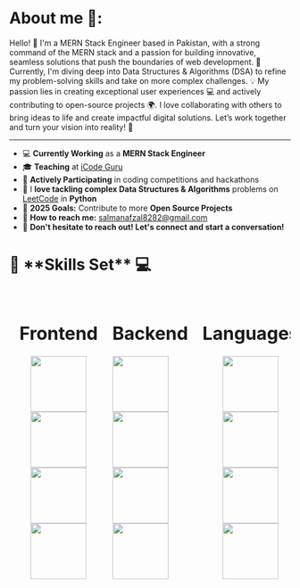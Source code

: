 <h1>About me 🚀:</h1>

Hello! 👋 I'm a MERN Stack Engineer based in Pakistan, with a strong command of the MERN stack and a passion for building innovative, seamless solutions that push the boundaries of web development. 
🚀 Currently, I'm diving deep into Data Structures & Algorithms (DSA) to refine my problem-solving skills and take on more complex challenges. 💡
My passion lies in creating exceptional user experiences 💻 and actively contributing to open-source projects 🌍.
I love collaborating with others to bring ideas to life and create impactful digital solutions.
Let’s work together and turn your vision into reality! 🌟
<hr>

<ul>
    <li>💻 <strong>Currently Working</strong> as a <strong>MERN Stack Engineer</strong></li>
    <li>🎓 <strong>Teaching</strong> at <a href="https://www.facebook.com/iCodeguru" target="_blank">iCode Guru</a></li>
    <li>🚀 <strong>Actively Participating</strong> in coding competitions and hackathons</li>
    <li>🧩 I <strong>love tackling complex Data Structures & Algorithms</strong> problems on <a href="https://leetcode.com/" target="_blank">LeetCode</a> in <strong>Python</strong></li>
    <li>🎯 <strong>2025 Goals:</strong> Contribute to more <strong>Open Source Projects</strong></li>
    <li>📧 <strong>How to reach me:</strong> <a href="mailto:salmanafzal8282@gmail.com">salmanafzal8282@gmail.com</a></li>
    <li>🤝 <strong>Don't hesitate to reach out! Let's connect and start a conversation!</strong></li>
</ul>

<h1>🔧 **Skills Set** 💻</h1>

<table style= "width: 100%; table-layout: fixed; border-spacing: 10px; border-collapse: separate;">
  <tr>
    <!-- Frontend Section -->
    <td style="vertical-align: top; width: 33%; text-align: center;">
      <h1>Frontend</h1>
      <img src="https://encrypted-tbn0.gstatic.com/images?q=tbn:ANd9GcT6935wo8bLZh5FeafJEffqWKDOpNpx6UE5bg&s" width="100px" height="100px">
      <img src="https://upload.wikimedia.org/wikipedia/commons/d/d5/CSS3_logo_and_wordmark.svg" width="100px" height="100px">
      <img src="https://encrypted-tbn0.gstatic.com/images?q=tbn:ANd9GcRss-86vRuxOArrVRmMgerLZ5pi8yCs6U7zsQ&s" width="100px" height="100px">
      <img src="https://encrypted-tbn0.gstatic.com/images?q=tbn:ANd9GcSYblUcIW4H3tPxRrLVOCKstsEWPUveoaPk1w&s" width="100px" height="100px">
    </td>
      <td>
    <h1>Backend</h1>
      <img src="https://encrypted-tbn0.gstatic.com/images?q=tbn:ANd9GcT6935wo8bLZh5FeafJEffqWKDOpNpx6UE5bg&s" width="100px" height="100px">
      <img src="https://upload.wikimedia.org/wikipedia/commons/d/d5/CSS3_logo_and_wordmark.svg" width="100px" height="100px">
      <img src="https://encrypted-tbn0.gstatic.com/images?q=tbn:ANd9GcRss-86vRuxOArrVRmMgerLZ5pi8yCs6U7zsQ&s" width="100px" height="100px">
      <img src="https://encrypted-tbn0.gstatic.com/images?q=tbn:ANd9GcSYblUcIW4H3tPxRrLVOCKstsEWPUveoaPk1w&s" width="100px" height="100px">

   </td>
     <!-- Second Column: Languages -->
    <td style="vertical-align: top; width: 33%; text-align: center;">
      <h1>Languages</h1>
      <img src="https://encrypted-tbn0.gstatic.com/images?q=tbn:ANd9GcQyTGSDDmGK9JX3Il3ja7LUr2fJaUS0fgQsCw&s" width="100px" height="100px">
      <img src="https://upload.wikimedia.org/wikipedia/commons/d/d5/CSS3_logo_and_wordmark.svg" width="100px" height="100px">
      <img src="https://encrypted-tbn0.gstatic.com/images?q=tbn:ANd9GcRss-86vRuxOArrVRmMgerLZ5pi8yCs6U7zsQ&s" width="100px" height="100px">
      <img src="https://encrypted-tbn0.gstatic.com/images?q=tbn:ANd9GcSYblUcIW4H3tPxRrLVOCKstsEWPUveoaPk1w&s" width="100px" height="100px">
    </td>
    <!-- Third Column: Others -->
    <td style="vertical-align: top; width: 33%; text-align: center;">
      <h1>Others</h1>
      <img src="https://encrypted-tbn0.gstatic.com/images?q=tbn:ANd9GcQyTGSDDmGK9JX3Il3ja7LUr2fJaUS0fgQsCw&s" width="100px" height="100px">
      <img src="https://upload.wikimedia.org/wikipedia/commons/d/d5/CSS3_logo_and_wordmark.svg" width="100px" height="100px">
      <img src="https://encrypted-tbn0.gstatic.com/images?q=tbn:ANd9GcRss-86vRuxOArrVRmMgerLZ5pi8yCs6U7zsQ&s" width="100px" height="100px">
      <img src="https://encrypted-tbn0.gstatic.com/images?q=tbn:ANd9GcSYblUcIW4H3tPxRrLVOCKstsEWPUveoaPk1w&s" width="100px" height="100px">
    </td>

   <td>
    
    

      
  
     
   </tr>
</table>
    






    

